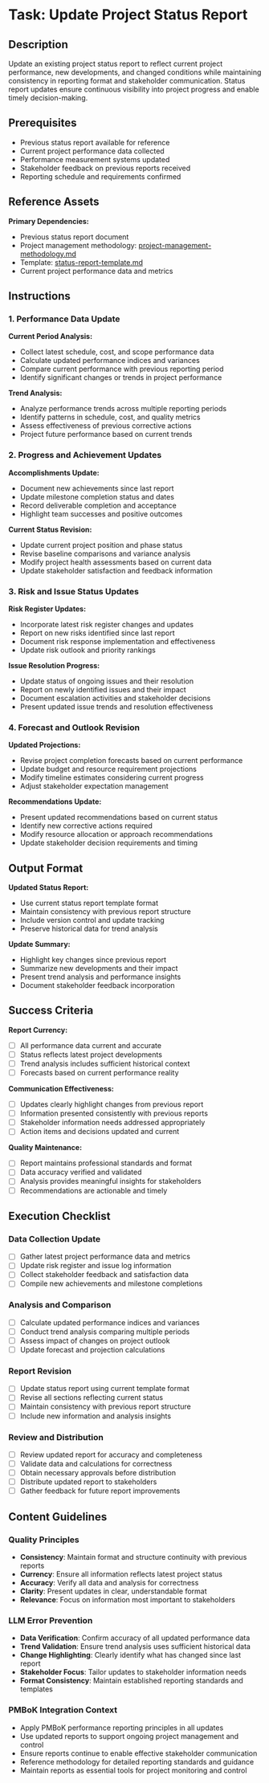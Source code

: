 # Task: Update Project Status Report

## Description

Update an existing project status report to reflect current project performance, new developments, and changed conditions while maintaining consistency in reporting format and stakeholder communication. Status report updates ensure continuous visibility into project progress and enable timely decision-making.

## Prerequisites

- Previous status report available for reference
- Current project performance data collected
- Performance measurement systems updated
- Stakeholder feedback on previous reports received
- Reporting schedule and requirements confirmed

## Reference Assets

**Primary Dependencies:**
- Previous status report document
- Project management methodology: [project-management-methodology.md](./.krci-ai/data/project-management-methodology.md)
- Template: [status-report-template.md](./.krci-ai/templates/status-report-template.md)
- Current project performance data and metrics

## Instructions

### 1. Performance Data Update

**Current Period Analysis:**
- Collect latest schedule, cost, and scope performance data
- Calculate updated performance indices and variances
- Compare current performance with previous reporting period
- Identify significant changes or trends in project performance

**Trend Analysis:**
- Analyze performance trends across multiple reporting periods
- Identify patterns in schedule, cost, and quality metrics
- Assess effectiveness of previous corrective actions
- Project future performance based on current trends

### 2. Progress and Achievement Updates

**Accomplishments Update:**
- Document new achievements since last report
- Update milestone completion status and dates
- Record deliverable completion and acceptance
- Highlight team successes and positive outcomes

**Current Status Revision:**
- Update current project position and phase status
- Revise baseline comparisons and variance analysis
- Modify project health assessments based on current data
- Update stakeholder satisfaction and feedback information

### 3. Risk and Issue Status Updates

**Risk Register Updates:**
- Incorporate latest risk register changes and updates
- Report on new risks identified since last report
- Document risk response implementation and effectiveness
- Update risk outlook and priority rankings

**Issue Resolution Progress:**
- Update status of ongoing issues and their resolution
- Report on newly identified issues and their impact
- Document escalation activities and stakeholder decisions
- Present updated issue trends and resolution effectiveness

### 4. Forecast and Outlook Revision

**Updated Projections:**
- Revise project completion forecasts based on current performance
- Update budget and resource requirement projections
- Modify timeline estimates considering current progress
- Adjust stakeholder expectation management

**Recommendations Update:**
- Present updated recommendations based on current status
- Identify new corrective actions required
- Modify resource allocation or approach recommendations
- Update stakeholder decision requirements and timing

## Output Format

**Updated Status Report:**
- Use current status report template format
- Maintain consistency with previous report structure
- Include version control and update tracking
- Preserve historical data for trend analysis

**Update Summary:**
- Highlight key changes since previous report
- Summarize new developments and their impact
- Present trend analysis and performance insights
- Document stakeholder feedback incorporation

## Success Criteria

**Report Currency:**
- [ ] All performance data current and accurate
- [ ] Status reflects latest project developments
- [ ] Trend analysis includes sufficient historical context
- [ ] Forecasts based on current performance reality

**Communication Effectiveness:**
- [ ] Updates clearly highlight changes from previous report
- [ ] Information presented consistently with previous reports
- [ ] Stakeholder information needs addressed appropriately
- [ ] Action items and decisions updated and current

**Quality Maintenance:**
- [ ] Report maintains professional standards and format
- [ ] Data accuracy verified and validated
- [ ] Analysis provides meaningful insights for stakeholders
- [ ] Recommendations are actionable and timely

## Execution Checklist

### Data Collection Update
- [ ] Gather latest project performance data and metrics
- [ ] Update risk register and issue log information
- [ ] Collect stakeholder feedback and satisfaction data
- [ ] Compile new achievements and milestone completions

### Analysis and Comparison
- [ ] Calculate updated performance indices and variances
- [ ] Conduct trend analysis comparing multiple periods
- [ ] Assess impact of changes on project outlook
- [ ] Update forecast and projection calculations

### Report Revision
- [ ] Update status report using current template format
- [ ] Revise all sections reflecting current status
- [ ] Maintain consistency with previous report structure
- [ ] Include new information and analysis insights

### Review and Distribution
- [ ] Review updated report for accuracy and completeness
- [ ] Validate data and calculations for correctness
- [ ] Obtain necessary approvals before distribution
- [ ] Distribute updated report to stakeholders
- [ ] Gather feedback for future report improvements

## Content Guidelines

### Quality Principles
- **Consistency**: Maintain format and structure continuity with previous reports
- **Currency**: Ensure all information reflects latest project status
- **Accuracy**: Verify all data and analysis for correctness
- **Clarity**: Present updates in clear, understandable format
- **Relevance**: Focus on information most important to stakeholders

### LLM Error Prevention
- **Data Verification**: Confirm accuracy of all updated performance data
- **Trend Validation**: Ensure trend analysis uses sufficient historical data
- **Change Highlighting**: Clearly identify what has changed since last report
- **Stakeholder Focus**: Tailor updates to stakeholder information needs
- **Format Consistency**: Maintain established reporting standards and templates

### PMBoK Integration Context
- Apply PMBoK performance reporting principles in all updates
- Use updated reports to support ongoing project management and control
- Ensure reports continue to enable effective stakeholder communication
- Reference methodology for detailed reporting standards and guidance
- Maintain reports as essential tools for project monitoring and control
